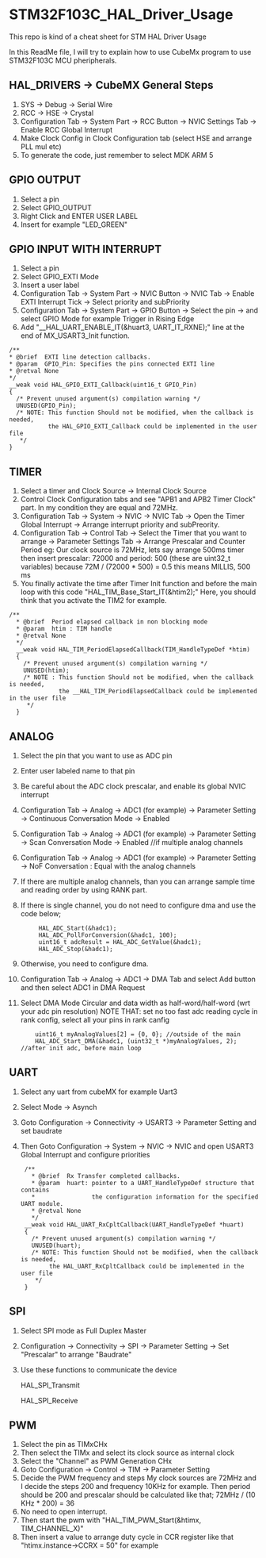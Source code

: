 # STM32F103C_HAL_Driver_Usage
This repo is kind of a cheat sheet for STM HAL Driver Usage

In this ReadMe file, I will try to explain how to use CubeMx program to use STM32F103C MCU pheripherals.


HAL_DRIVERS -> CubeMX General Steps
-------------------------------------

  1. SYS -> Debug -> Serial Wire
  2. RCC -> HSE -> Crystal
  3. Configuration Tab -> System Part -> RCC Button -> NVIC Settings Tab -> Enable RCC Global Interrupt
  4. Make Clock Config in Clock Configuration tab (select HSE and arrange PLL mul etc)
  5. To generate the code, just remember to select MDK ARM 5 
  
  
GPIO OUTPUT
--------------
  1. Select a pin
  2. Select GPIO_OUTPUT
  3. Right Click and ENTER USER LABEL
  4. Insert for example "LED_GREEN"



GPIO INPUT WITH INTERRUPT
-----------------------------
  1. Select a pin
  2. Select GPIO_EXTI Mode
  3. Insert a user label
  4. Configuration Tab -> System Part -> NVIC Button -> NVIC Tab -> Enable EXTI Interrupt Tick -> Select priority and subPriority
  5. Configuration Tab -> System Part -> GPIO Button -> Select the pin -> and select GPIO Mode for example Trigger in Rising Edge
  6. Add "__HAL_UART_ENABLE_IT(&huart3, UART_IT_RXNE);" line at the end of MX_USART3_Init function.
  
    /**
    * @brief  EXTI line detection callbacks.
    * @param  GPIO_Pin: Specifies the pins connected EXTI line
    * @retval None
    */
    __weak void HAL_GPIO_EXTI_Callback(uint16_t GPIO_Pin)
    {
      /* Prevent unused argument(s) compilation warning */
      UNUSED(GPIO_Pin);
      /* NOTE: This function Should not be modified, when the callback is needed,
               the HAL_GPIO_EXTI_Callback could be implemented in the user file
       */
    }


TIMER
-------------------
  1. Select a timer and Clock Source -> Internal Clock Source
  2. Control Clock Configuration tabs and see "APB1 and APB2 Timer Clock" part. In my condition they are equal and 72MHz.
  3. Configuration Tab -> System -> NVIC -> NVIC Tab -> Open the Timer Global Interrupt -> Arrange interrupt priority and subPreority.
  4. Configuration Tab -> Control Tab -> Select the Timer that you want to arrange -> Parameter Settings Tab -> Arrange Prescalar and Counter Period
  eg: Our clock source is 72MHz, lets say arrange 500ms timer then insert prescalar: 72000 and period: 500 (these are uint32_t variables)
  because 72M / (72000 * 500) = 0.5 this means MILLIS, 500 ms
  5. You finally activate the time after Timer Init function and before the main loop with this code "HAL_TIM_Base_Start_IT(&htim2);"
  Here, you should think that you activate the TIM2 for example.

    /**
      * @brief  Period elapsed callback in non blocking mode 
      * @param  htim : TIM handle
      * @retval None
      */
      __weak void HAL_TIM_PeriodElapsedCallback(TIM_HandleTypeDef *htim)
      {
        /* Prevent unused argument(s) compilation warning */
        UNUSED(htim);
        /* NOTE : This function Should not be modified, when the callback is needed,
                  the __HAL_TIM_PeriodElapsedCallback could be implemented in the user file
         */
      }
      
      
ANALOG
------------------
1. Select the pin that you want to use as ADC pin
2. Enter user labeled name to that pin
3. Be careful about the ADC clock prescalar, and enable its global NVIC interrupt
4. Configuration Tab -> Analog -> ADC1 (for example) -> Parameter Setting -> Continuous Conversation Mode -> Enabled
4. Configuration Tab -> Analog -> ADC1 (for example) -> Parameter Setting -> Scan Conversation Mode -> Enabled //if multiple analog channels
5. Configuration Tab -> Analog -> ADC1 (for example) -> Parameter Setting -> NoF Conversation : Equal with the analog channels
6. If there are multiple analog channels, than you can arrange sample time and reading order by using RANK part.
7. If there is single channel, you do not need to configure dma and use the code below;

            HAL_ADC_Start(&hadc1);
            HAL_ADC_PollForConversion(&hadc1, 100);
            uint16_t adcResult = HAL_ADC_GetValue(&hadc1);
            HAL_ADC_Stop(&hadc1);
	
8. Otherwise, you need to configure dma.
9. Configuration Tab -> Analog -> ADC1 -> DMA Tab and select Add button and then select ADC1 in DMA Request
10. Select DMA Mode Circular and data width as half-word/half-word (wrt your adc pin resolution)
NOTE THAT: set no too fast adc reading cycle in rank config, select all your pins in rank canfig

            uint16_t myAnalogValues[2] = {0, 0}; //outside of the main
            HAL_ADC_Start_DMA(&hadc1, (uint32_t *)myAnalogValues, 2); //after init adc, before main loop



UART
-----------------
1. Select any uart from cubeMX for example Uart3
2. Select Mode -> Asynch
3. Goto Configuration -> Connectivity -> USART3 -> Parameter Setting and set baudrate
4. Then Goto Configuration -> System -> NVIC -> NVIC and open USART3 Global Interrupt and configure priorities


		/**
		  * @brief  Rx Transfer completed callbacks.
		  * @param  huart: pointer to a UART_HandleTypeDef structure that contains
		  *                the configuration information for the specified UART module.
		  * @retval None
		  */
		__weak void HAL_UART_RxCpltCallback(UART_HandleTypeDef *huart)
		{
		  /* Prevent unused argument(s) compilation warning */
		  UNUSED(huart);
		  /* NOTE: This function Should not be modified, when the callback is needed,
			   the HAL_UART_RxCpltCallback could be implemented in the user file
		   */
		}


SPI
--------------
1. Select SPI mode as Full Duplex Master
2. Configuration -> Connectivity -> SPI -> Parameter Setting -> Set "Prescalar" to arrange "Baudrate"
3. Use these functions to communicate the device

	HAL_SPI_Transmit
	
	HAL_SPI_Receive

PWM
--------------
1. Select the pin as TIMxCHx
2. Then select the TIMx and select its clock source as internal clock
3. Select the "Channel" as PWM Generation CHx
4. Goto Configuration -> Control -> TIM -> Parameter Setting 
5. Decide the PWM frequency and steps
My clock sources are 72MHz and I decide the steps 200 and frequency 10KHz for example.
Then period should be 200 and prescalar should be calculated like that;
72MHz / (10 KHz * 200) = 36
6. No need to open interrupt.
7. Then start the pwm with "HAL_TIM_PWM_Start(&htimx, TIM_CHANNEL_X)"
8. Then insert a value to arrange duty cycle in CCR register like that "htimx.instance->CCRX = 50" for example
